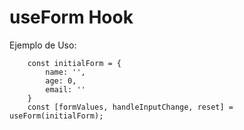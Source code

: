 # useForm Hook

Ejemplo de Uso:

```
    const initialForm = {
        name: '',
        age: 0,
        email: ''
    }
    const [formValues, handleInputChange, reset] = useForm(initialForm);

```
